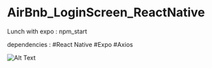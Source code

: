 # AirBnb_LoginScreen_ReactNative
Lunch with expo :
npm_start

dependencies :
#React Native
#Expo
#Axios

![Alt Text](https://media.giphy.com/media/5t9ETEvfaXbd4HipBu/giphy.gif)
